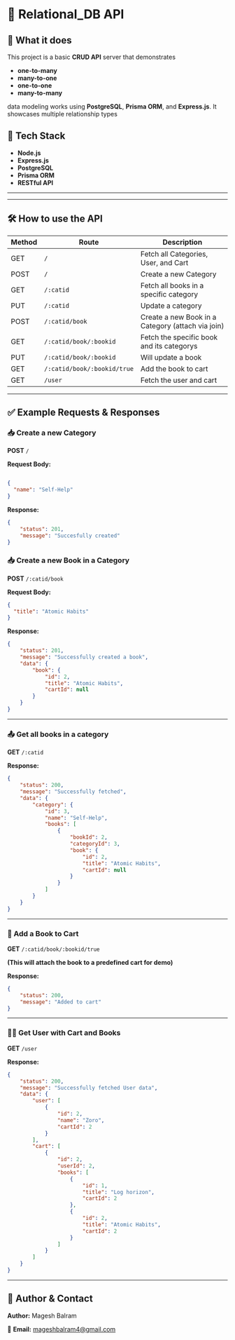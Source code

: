 # **📌 Relational_DB API**

## **📖 What it does**

This project is a basic **CRUD API** server that demonstrates 

- **one-to-many**
- **many-to-one**
- **one-to-one**
- **many-to-many**

data modeling works using **PostgreSQL**, **Prisma ORM**, and **Express.js**. It showcases multiple relationship types

## 🧰 Tech Stack

- **Node.js**
- **Express.js**
- **PostgreSQL**
- **Prisma ORM**
- **RESTful API**

---

---

## **🛠️ How to use the API**

| Method | Route | Description |
| --- | --- | --- |
| GET | `/` | Fetch all Categories, User, and Cart |
| POST | `/` | Create a new Category |
| GET | `/:catid` | Fetch all books in a specific category |
| PUT | `/:catid` | Update a category |
| POST | `/:catid/book` | Create a new Book in a Category (attach via join) |
| GET | `/:catid/book/:bookid` | Fetch the specific book and its categorys |
| PUT | `/:catid/book/:bookid` | Will update a book |
| GET | `/:catid/book/:bookid/true` | Add the book to cart |
| GET | `/user` | Fetch the user and cart |

---

## **✅ Example Requests & Responses**

### 📥 Create a new Category

**POST** `/`

**Request Body:**

```json

{
  "name": "Self-Help"
}

```

**Response:**

```json
{
    "status": 201,
    "message": "Succesfully created"
}
```

### 📥 Create a new Book in a Category

**POST** `/:catid/book`

**Request Body:**

```json
{
  "title": "Atomic Habits"
}

```

**Response:**

```json
{
    "status": 201,
    "message": "Successfully created a book",
    "data": {
        "book": {
            "id": 2,
            "title": "Atomic Habits",
            "cartId": null
        }
    }
}
```

---

### 📤 Get all books in a category

**GET** `/:catid`

**Response:**

```json
{
    "status": 200,
    "message": "Successfully fetched",
    "data": {
        "category": {
            "id": 3,
            "name": "Self-Help",
            "books": [
                {
                    "bookId": 2,
                    "categoryId": 3,
                    "book": {
                        "id": 2,
                        "title": "Atomic Habits",
                        "cartId": null
                    }
                }
            ]
        }
    }
}
```

---

### 🛒 Add a Book to Cart

**GET** `/:catid/book/:bookid/true`

**(This will attach the book to a predefined cart for demo)**

**Response:**

```json
{
    "status": 200,
    "message": "Added to cart"
}
```

---

### 🧑‍💼 Get User with Cart and Books

**GET** `/user`

**Response:**

```json
{
    "status": 200,
    "message": "Successfully fetched User data",
    "data": {
        "user": [
            {
                "id": 2,
                "name": "Zoro",
                "cartId": 2
            }
        ],
        "cart": [
            {
                "id": 2,
                "userId": 2,
                "books": [
                    {
                        "id": 1,
                        "title": "Log horizon",
                        "cartId": 2
                    },
                    {
                        "id": 2,
                        "title": "Atomic Habits",
                        "cartId": 2
                    }
                ]
            }
        ]
    }
}
```
---

## 🙋 **Author & Contact**

**Author:** Magesh Balram

📧 **Email:** [mageshbalram4@gmail.com](mailto:mageshbalram4@gmail.com)
